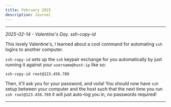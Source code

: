 ```yaml
---
title: February 2025
description: Journal
---
```


---

_2025-02-14 - Valentine's Day. ssh-copy-id_

This lovely Valentine's, I learned about a cool command for automating `ssh` logins to another computer.

`ssh-copy-id` sets up the `ssh` keypair exchange for you automatically by just running it against your `username@host-ip` like so:

```bash
ssh-copy-id root@123.456.789
```

Then, it'll ask you for your password, and voila! You should now have `ssh` setup between your computer and the host such that the next time you run `ssh root@123.456.789` it will just auto-log you in, no passwords required!

---


